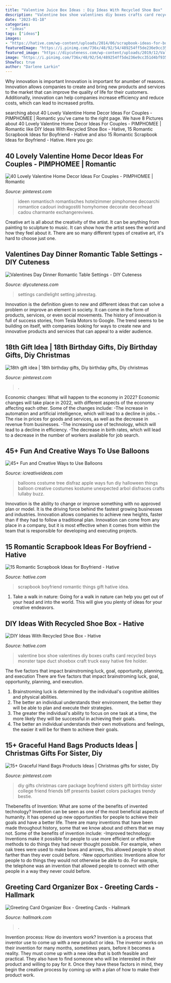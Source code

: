 ```yaml
---
title: "Valentine Juice Box Ideas : Diy Ideas With Recycled Shoe Box"
description: "Valentine box shoe valentines diy boxes crafts card recycled boys monster tape duct shoebox craft truck easy hative fire holder"
date: "2023-01-18"
categories:
- "ideas"
tags: ["ideas"]
images:
- "https://hative.com/wp-content/uploads/2014/06/scrapbook-ideas-for-boyfriend/15-scrapbook-ideas-for-lovers.jpg"
featuredImage: "https://i.pinimg.com/736x/48/92/54/489254ff5de236e9cc351d4bf935031b.jpg"
featured_image: "https://diycuteness.com/wp-content/uploads/2019/12/Valentines-Day-Dinner-Romantic-Table-Settings-4.jpg"
image: "https://i.pinimg.com/736x/48/92/54/489254ff5de236e9cc351d4bf935031b.jpg"
ShowToc: true
author: "Darlene Larkin"
---
```



Why innovation is important
Innovation is important for anumber of reasons. Innovation allows companies to create and bring new products and services to the market that can improve the quality of life for their customers. Additionally, innovation can help companies increase efficiency and reduce costs, which can lead to increased profits.

	

		
searching about 40 Lovely Valentine Home Decor Ideas For Couples - PIMPHOMEE | Romantic you've came to the right page. We have 8 Pictures about 40 Lovely Valentine Home Decor Ideas For Couples - PIMPHOMEE | Romantic like DIY Ideas With Recycled Shoe Box - Hative, 15 Romantic Scrapbook Ideas for Boyfriend - Hative and also 15 Romantic Scrapbook Ideas for Boyfriend - Hative. Here you go:
		
    
## 40 Lovely Valentine Home Decor Ideas For Couples - PIMPHOMEE | Romantic

<img loading=lazy src="https://i.pinimg.com/736x/80/a3/86/80a3862763f545c28ccdf594e3c523f9.jpg" onerror="this.onerror=null;this.src='https://tse1.mm.bing.net/th?id=OIP.aL1EZN7fSgQAwdLXYUyNVQHaFI&amp;pid=15.1';" alt="40 Lovely Valentine Home Decor Ideas For Couples - PIMPHOMEE | Romantic">

_Source: pinterest.com_

>ideen romantisch romantisches hotelzimmer pimphomee decoarchi romantice cadouri indragostiti homyhomee decorate decorhead cadou charmante exchangereviwes. 

	

Creative art is all about the creativity of the artist. It can be anything from painting to sculpture to music. It can show how the artist sees the world and how they feel about it. There are so many different types of creative art, it's hard to choose just one.

    
## Valentines Day Dinner Romantic Table Settings - DIY Cuteness

<img loading=lazy src="https://diycuteness.com/wp-content/uploads/2019/12/Valentines-Day-Dinner-Romantic-Table-Settings-4.jpg" onerror="this.onerror=null;this.src='https://tse3.mm.bing.net/th?id=OIP.Eb3xlf5IE3nY4zY8p_x5PAHaE8&amp;pid=15.1';" alt="Valentines Day Dinner Romantic Table Settings - DIY Cuteness">

_Source: diycuteness.com_

>settings candlelight setting jahrestag. 

	

Innovation is the definition given to new and different ideas that can solve a problem or improve an element in society. It can come in the form of products, services, or even social movements. The history of innovation is full of success stories, from Tesla Motors to Google. The trend seems to be building on itself, with companies looking for ways to create new and innovative products and services that can appeal to a wider audience.

    
## 18th Gift Idea | 18th Birthday Gifts, Diy Birthday Gifts, Diy Christmas

<img loading=lazy src="https://i.pinimg.com/736x/a7/4a/c7/a74ac7b0e3ad95720568341da4eacc73.jpg" onerror="this.onerror=null;this.src='https://tse3.mm.bing.net/th?id=OIP.Ft_LFEuzb0nPEaT9phtqlAHaNK&amp;pid=15.1';" alt="18th gift idea | 18th birthday gifts, Diy birthday gifts, Diy christmas">

_Source: pinterest.com_

>. 

	

Economic changes: What will happen to the economy in 2022?
Economic changes will take place in 2022, with different aspects of the economy affecting each other. Some of the changes include: 
-The increase in automation and artificial intelligence, which will lead to a decline in jobs. 
-The rise in prices for goods and services, as well as the decrease in revenue from businesses. 
-The increasing use of technology, which will lead to a decline in efficiency. 
-The decrease in birth rates, which will lead to a decrease in the number of workers available for job search.

    
## 45+ Fun And Creative Ways To Use Balloons

<img loading=lazy src="https://www.icreativeideas.com/wp-content/uploads/2014/06/balloon21.jpg" onerror="this.onerror=null;this.src='https://tse1.mm.bing.net/th?id=OIP.nIgLIjU0L7lx-ja2x44L0QHaLC&amp;pid=15.1';" alt="45+ Fun and Creative Ways to Use Balloons">

_Source: icreativeideas.com_

>balloons costume tree disfraz apple ways fun diy halloween things balloon creative costumes kostume unexpected arbol disfraces crafts lullaby buzz. 

	

Innovation is the ability to change or improve something with no approved plan or model. It is the driving force behind the fastest growing businesses and industries. Innovation allows companies to achieve new heights, faster than if they had to follow a traditional plan. Innovation can come from any place in a company, but it is most effective when it comes from within the team that is responsible for developing and executing projects.

    
## 15 Romantic Scrapbook Ideas For Boyfriend - Hative

<img loading=lazy src="https://hative.com/wp-content/uploads/2014/06/scrapbook-ideas-for-boyfriend/15-scrapbook-ideas-for-lovers.jpg" onerror="this.onerror=null;this.src='https://tse2.mm.bing.net/th?id=OIP.yVe2dgRCo143V2Jw0D_N3AHaHa&amp;pid=15.1';" alt="15 Romantic Scrapbook Ideas for Boyfriend - Hative">

_Source: hative.com_

>scrapbook boyfriend romantic things gift hative idea. 

	

1) Take a walk in nature: Going for a walk in nature can help you get out of your head and into the world. This will give you plenty of ideas for your creative endeavors.

    
## DIY Ideas With Recycled Shoe Box - Hative

<img loading=lazy src="https://hative.com/wp-content/uploads/2015/02/shoe-box-ideas/5-shoe-box-craft-ideas.jpg" onerror="this.onerror=null;this.src='https://tse1.mm.bing.net/th?id=OIP.Lw8W__K7H1Ke0S7GGiLaPgHaPu&amp;pid=15.1';" alt="DIY Ideas With Recycled Shoe Box - Hative">

_Source: hative.com_

>valentine box shoe valentines diy boxes crafts card recycled boys monster tape duct shoebox craft truck easy hative fire holder. 

	

The five factors that impact brainstroming:luck, goal, opportunity, planning, and execution
There are five factors that impact brainstroming luck, goal, opportunity, planning, and execution. 
1. Brainstroming luck is determined by the individual's cognitive abilities and physical abilities. 
2. The better an individual understands their environment, the better they will be able to plan and execute their strategies. 
3. The greater the individual's ability to focus on one task at a time, the more likely they will be successful in achieving their goals. 
4. The better an individual understands their own motivations and feelings, the easier it will be for them to achieve their goals. 

    
## 15+ Graceful Hand Bags Products Ideas | Christmas Gifts For Sister, Diy

<img loading=lazy src="https://i.pinimg.com/736x/48/92/54/489254ff5de236e9cc351d4bf935031b.jpg" onerror="this.onerror=null;this.src='https://tse3.mm.bing.net/th?id=OIP.N9RZuqh52Wr5S0JVEat0fAAAAA&amp;pid=15.1';" alt="15+ Graceful Hand Bags Products Ideas | Christmas gifts for sister, Diy">

_Source: pinterest.com_

>diy gifts christmas care package boyfriend sisters gift birthday sister college friend friends bff presents basket colors packages trendy bestie. 

	

Thebenefits of Invention: What are some of the benefits of invented technology?
Invention can be seen as one of the most beneficial aspects of humanity. It has opened up new opportunities for people to achieve their goals and have a better life. There are many inventions that have been made throughout history, some that we know about and others that we may not. Some of the benefits of invention include: 
-Improved technology: Inventions make it possible for people to use more efficient or effective methods to do things they had never thought possible. For example, when oak trees were used to make bows and arrows, this allowed people to shoot farther than they ever could before. 
-New opportunities: Inventions allow for people to do things they would not otherwise be able to do. For example, the telephone was an invention that allowed people to connect with other people in a way they never could before.

    
## Greeting Card Organizer Box - Greeting Cards - Hallmark

<img loading=lazy src="https://www.hallmark.com/dw/image/v2/AALB_PRD/on/demandware.static/-/Sites-hallmark-master/default/dweb926390/images/finished-goods/Greeting-Card-Organizer-Box-root-1CZG2001_CZG2001_1470_2.jpg_Source_Image.jpg?sw=1200&amp;sh=1200&amp;sm=fit" onerror="this.onerror=null;this.src='https://tse4.mm.bing.net/th?id=OIP.Y81jPNauiBwTf95Kz_C6ZQHaHa&amp;pid=15.1';" alt="Greeting Card Organizer Box - Greeting Cards - Hallmark">

_Source: hallmark.com_

>. 

	

Invention process: How do inventors work?
Invention is a process that inventor use to come up with a new product or idea. The inventor works on their invention for many months, sometimes years, before it becomes a reality. They must come up with a new idea that is both feasible and practical. They also have to find someone who will be interested in their product and willing to pay for it. Once they have these factors in mind, they begin the creative process by coming up with a plan of how to make their product work.

